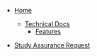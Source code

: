 <!-- docs/_sidebar.md -->
* [Home](/)
  * [Technical Docs](/technicaldocs/)
    * [Features](/technicaldocs/design/features/)

* [Study Assurance Request](/technicaldocs/design/features/AssuranceRequest/)